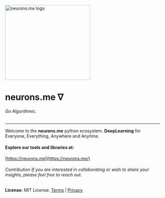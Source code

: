 <img src="https://res.cloudinary.com/dkwnxf6gm/image/upload/v1760895349/neurons.me-pip_dbdyvu.png" alt="neurons.me logo" width="277" height="244">

# neurons.me ∇

###### Go Algorithmic.

---

Welcome to the **neurons.me** python ecosystem. **DeepLearning** for Everyone, Everything, Anywhere and Anytime.

#### Explore our tools and libraries at:

[https://neurons.me](https://neurons.me/)

###### Contribution If you are interested in collaborating or wish to share your insights, please feel free to reach out.

**License**: MIT License. [Terms](https://docs.neurons.me/terms-and-conditions) | [Privacy](https://docs.neurons.me/privacy-policy)



